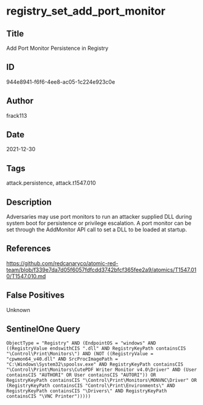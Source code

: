 # registry_set_add_port_monitor

## Title
Add Port Monitor Persistence in Registry

## ID
944e8941-f6f6-4ee8-ac05-1c224e923c0e

## Author
frack113

## Date
2021-12-30

## Tags
attack.persistence, attack.t1547.010

## Description
Adversaries may use port monitors to run an attacker supplied DLL during system boot for persistence or privilege escalation.
A port monitor can be set through the AddMonitor API call to set a DLL to be loaded at startup.


## References
https://github.com/redcanaryco/atomic-red-team/blob/f339e7da7d05f6057fdfcdd3742bfcf365fee2a9/atomics/T1547.010/T1547.010.md

## False Positives
Unknown

## SentinelOne Query
```
ObjectType = "Registry" AND (EndpointOS = "windows" AND ((RegistryValue endswithCIS ".dll" AND RegistryKeyPath containsCIS "\Control\Print\Monitors\") AND (NOT ((RegistryValue = "cpwmon64_v40.dll" AND SrcProcImagePath = "C:\Windows\System32\spoolsv.exe" AND RegistryKeyPath containsCIS "\Control\Print\Monitors\CutePDF Writer Monitor v4.0\Driver" AND (User containsCIS "AUTHORI" OR User containsCIS "AUTORI")) OR RegistryKeyPath containsCIS "\Control\Print\Monitors\MONVNC\Driver" OR (RegistryKeyPath containsCIS "Control\Print\Environments\" AND RegistryKeyPath containsCIS "\Drivers\" AND RegistryKeyPath containsCIS "\VNC Printer")))))

```